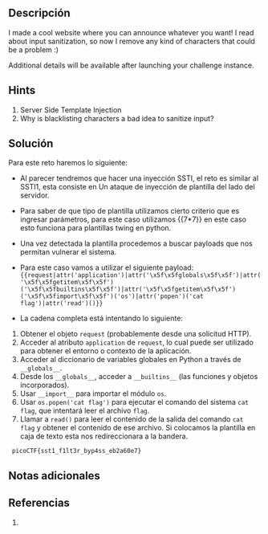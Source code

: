## **Descripción**
I made a cool website where you can announce whatever you want! I read about input sanitization, so now I remove any kind of characters that could be a problem :)

Additional details will be available after launching your challenge instance.
## Hints
1. Server Side Template Injection
2. Why is blacklisting characters a bad idea to sanitize input?
## **Solución** 
Para este reto haremos lo siguiente:
- Al parecer tendremos que hacer una inyección SSTI, el reto es similar al SSTI1, esta consiste en Un ataque de inyección de plantilla del lado del servidor.
- Para saber de que tipo de plantilla utilizamos cierto criterio que es ingresar parámetros, para este caso utilizamos {{7*7}} en este caso esto funciona para plantillas twing en python.
- Una vez detectada la plantilla procedemos a buscar payloads que nos permitan vulnerar el sistema.
- Para este caso vamos a utilizar el siguiente payload: 
`{{request|attr('application')|attr('\x5f\x5fglobals\x5f\x5f')|attr('\x5f\x5fgetitem\x5f\x5f')('\x5f\x5fbuiltins\x5f\x5f')|attr('\x5f\x5fgetitem\x5f\x5f')('\x5f\x5fimport\x5f\x5f')('os')|attr('popen')('cat flag')|attr('read')()}}`

- La cadena completa está intentando lo siguiente:
1. Obtener el objeto `request` (probablemente desde una solicitud HTTP).
2. Acceder al atributo `application` de `request`, lo cual puede ser utilizado para obtener el entorno o contexto de la aplicación.
3. Acceder al diccionario de variables globales en Python a través de `__globals__`.
4. Desde los `__globals__`, acceder a `__builtins__` (las funciones y objetos incorporados).
5. Usar `__import__` para importar el módulo `os`.
6. Usar `os.popen('cat flag')` para ejecutar el comando del sistema `cat flag`, que intentará leer el archivo `flag`.
7. Llamar a `read()` para leer el contenido de la salida del comando `cat flag` y obtener el contenido de ese archivo.
Si colocamos la plantilla en caja de texto esta nos redireccionara a la bandera.

```
 picoCTF{sst1_f1lt3r_byp4ss_eb2a60e7}
```

## **Notas adicionales**

## **Referencias**
1. 